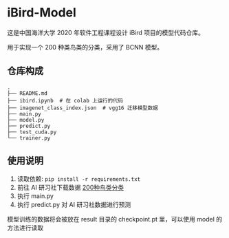 # iBird-Model

这是中国海洋大学 2020 年软件工程课程设计 iBird 项目的模型代码仓库。

用于实现一个 200 种类鸟类的分类，采用了 BCNN 模型。

## 仓库构成

```
.
├── README.md
├── ibird.ipynb  # 在 colab 上运行的代码
├── imagenet_class_index.json  # vgg16 迁移模型数据
├── main.py
├── model.py
├── predict.py
├── test_cuda.py
└── trainer.py
```

## 使用说明

1. 读取依赖: `pip install -r requirements.txt`
2. 前往 AI 研习社下载数据 [200种鸟类分类](https://god.yanxishe.com/4?from=god_home_list)
3. 执行 main.py
4. 执行 predict.py 对 AI 研习社数据进行预测

模型训练的数据将会被放在 result 目录的 checkpoint.pt 里，可以使用 model 的方法进行读取
